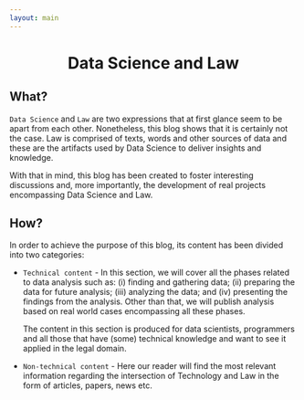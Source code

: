 ```yaml
---
layout: main
---
```


<div class="wrap-index-content" markdown="1">
<h1 align="center"> Data Science and Law </h1>

## What?

```Data Science``` and ```Law``` are two expressions that at first glance seem to be apart from each other. Nonetheless, this blog shows that it is certainly not the case. Law is comprised of texts, words and other sources of data and these are the artifacts used by Data Science to deliver insights and knowledge.

With that in mind, this blog has been created to foster interesting discussions and, more importantly, the development of real projects encompassing Data Science and Law.

## How?

In order to achieve the purpose of this blog, its content has been divided into two categories:

* ``Technical content`` - In this section, we will cover all the phases related to data analysis such as: (i) finding and gathering data; (ii) preparing the data for future analysis; (iii) analyzing the data; and (iv) presenting the findings from the analysis. Other than that, we will publish analysis based on real world cases encompassing all these phases.

<ol>

The content in this section is produced for data scientists, programmers and all those that have (some) technical knowledge and want to see it applied in the legal domain.

</ol>

* ``Non-technical content`` - Here our reader will find the most relevant information regarding the intersection of Technology and Law in the form of articles, papers, news etc.
</div>